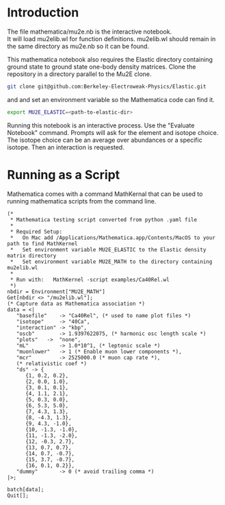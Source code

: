 # Introduction  

The file mathematica/mu2e.nb is the interactive notebook.   
It will load mu2elib.wl for function definitions.  mu2elib.wl should remain in the same directory as mu2e.nb so it can be found.

This mathematica notebook also requires the Elastic directory containing
ground state to ground state one-body density matrices.
Clone the repository in a directory parallel to the Mu2E clone.
```bash
git clone git@github.com:Berkeley-Electroweak-Physics/Elastic.git
```
and and set an environment variable so the Mathematica code can find it.
```bash
export MU2E_ELASTIC=<path-to-elastic-dir>
```
Running this notebook is an interactive process.   Use the "Evaluate Notebook" command.   Prompts will ask for the element and isotope choice.   The isotope choice can be an average over abundances or a specific isotope.   Then an interaction is requested.

# Running as a Script  

Mathematica comes with a command MathKernal that can be used to running mathematica scripts from the command line.

```
(*
 * Mathematica testing script converted from python .yaml file
 *
 * Required Setup:
 *   On Mac add /Applications/Mathematica.app/Contents/MacOS to your path to find MathKernel
 *   Set environment variable MU2E_ELASTIC to the Elastic density matrix directory
 *   Set environment variable MU2E_MATH to the directory containing mu2elib.wl
 *
 * Run with:   MathKernel -script examples/Ca40Rel.wl
 *)
nbdir = Environment["MU2E_MATH"]
Get[nbdir <> "/mu2elib.wl"];
(* Capture data as Mathematica association *)
data = <|
   "basefile"    -> "Ca40Rel", (* used to name plot files *)
   "isotope"     -> "40Ca",
   "interaction" -> "kbp",
   "oscb"        -> 1.9397622075, (* harmonic osc length scale *)
   "plots"   ->  "none",
   "mL"          -> 1.0*10^1, (* leptonic scale *)
   "muonlower"   -> 1 (* Enable muon lower components *),
   "mcr"         -> 2525000.0 (* muon cap rate *),
   (* relativistic coef *)
   "ds" -> {
      {1, 0.2, 0.2},
      {2, 0.0, 1.0},
      {3, 0.1, 0.1},
      {4, 1.1, 2.1},
      {5, 0.3, 0.0},
      {6, 5.3, 5.0},
      {7, 4.3, 1.3},
      {8, -4.3, 1.3},
      {9, 4.3, -1.0},
      {10, -1.3, -1.0},
      {11, -1.3, -2.0},
      {12, -0.3, 2.7},
      {13, 0.7, 0.7},
      {14, 0.7, -0.7},
      {15, 3.7, -0.7},
      {16, 0.1, 0.2}},
   "dummy"       -> 0 (* avoid trailing comma *)
|>;

batch[data];
Quit[];
```
